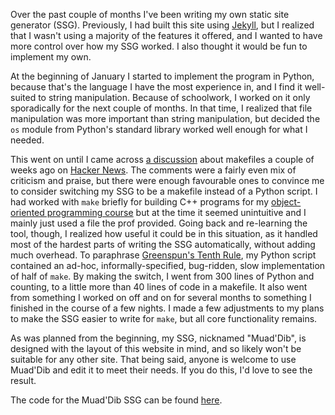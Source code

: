 <!-- Writing My Own Static Site Generator with a Makefile -->
<!-- 2018-03-12 -->

Over the past couple of months I've been writing my own static site generator (SSG).
Previously, I had built this site using [Jekyll](https://jekyllrb.com/), but I realized that I wasn't using a majority of the features it offered, and I wanted to have more control over how my SSG worked.
I also thought it would be fun to implement my own.

At the beginning of January I started to implement the program in Python, because that's the language I have the most experience in, and I find it well-suited to string manipulation.
Because of schoolwork, I worked on it only sporadically for the next couple of months.
In that time, I realized that file manipulation was more important than string manipulation, but decided the `os` module from Python's standard library worked well enough for what I needed.

This went on until I came across [a discussion](https://news.ycombinator.com/item?id=16483889) about makefiles a couple of weeks ago on [Hacker News](https://news.ycombinator.com/).
The comments were a fairly even mix of criticism and praise, but there were enough favourable ones to convince me to consider switching my SSG to be a makefile instead of a Python script.
I had worked with `make` briefly for building C++ programs for my [object-oriented programming course](http://www.ucalendar.uwaterloo.ca/1718/COURSE/course-CS.html#CS246) but at the time it seemed unintuitive and I mainly just used a file the prof provided.
Going back and re-learning the tool, though, I realized how useful it could be in this situation, as it handled most of the hardest parts of writing the SSG automatically, without adding much overhead.
To paraphrase [Greenspun's Tenth Rule](https://en.wikipedia.org/wiki/Greenspun%27s_tenth_rule), my Python script contained an ad-hoc, informally-specified, bug-ridden, slow implementation of half of `make`.
By making the switch, I went from 300 lines of Python and counting, to a little more than 40 lines of code in a makefile.
It also went from something I worked on off and on for several months to something I finished in the course of a few nights.
I made a few adjustments to my plans to make the SSG easier to write for `make`, but all core functionality remains.

As was planned from the beginning, my SSG, nicknamed "Muad'Dib", is designed with the layout of this website in mind, and so likely won't be suitable for
any other site.
That being said, anyone is welcome to use Muad'Dib and edit it to meet their needs.
If you do this, I'd love to see the result.

The code for the Muad'Dib SSG can be found [here](https://github.com/jdw1996/muaddib-ssg/).
